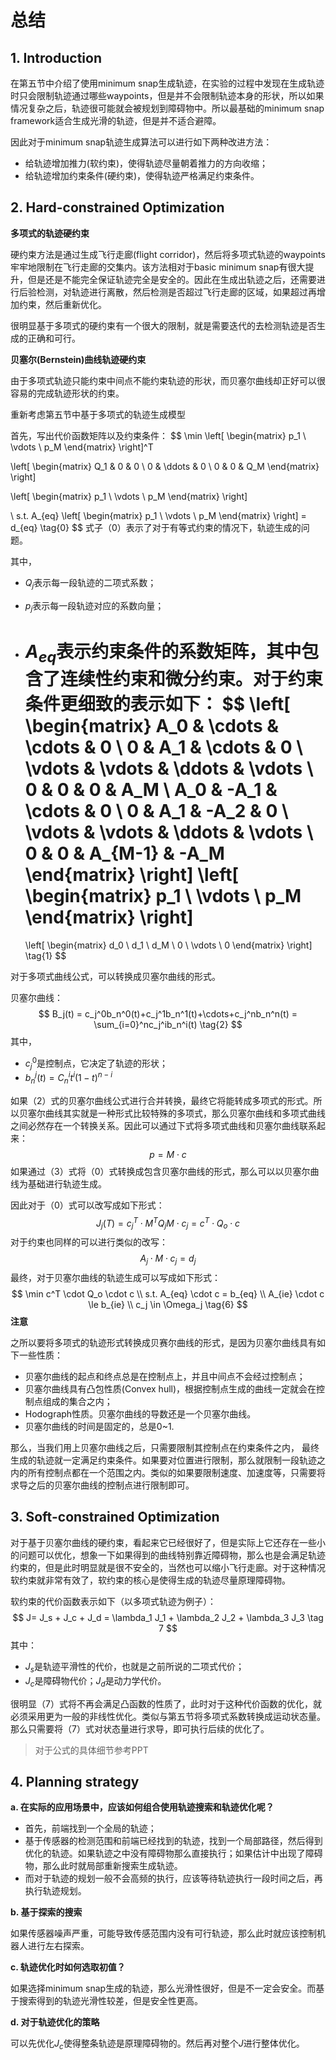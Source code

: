 # 总结

## 1. Introduction

在第五节中介绍了使用minimum snap生成轨迹，在实验的过程中发现在生成轨迹时只会限制轨迹通过哪些waypoints，但是并不会限制轨迹本身的形状，所以如果情况复杂之后，轨迹很可能就会被规划到障碍物中。所以最基础的minimum snap framework适合生成光滑的轨迹，但是并不适合避障。

因此对于minimum snap轨迹生成算法可以进行如下两种改进方法：

- 给轨迹增加推力(软约束)，使得轨迹尽量朝着推力的方向收缩；
- 给轨迹增加约束条件(硬约束)，使得轨迹严格满足约束条件。

## 2. Hard-constrained Optimization

**多项式的轨迹硬约束**

硬约束方法是通过生成飞行走廊(flight corridor)，然后将多项式轨迹的waypoints牢牢地限制在飞行走廊的交集内。该方法相对于basic minimum snap有很大提升，但是还是不能完全保证轨迹完全是安全的。因此在生成出轨迹之后，还需要进行后验检测，对轨迹进行离散，然后检测是否超过飞行走廊的区域，如果超过再增加约束，然后重新优化。

很明显基于多项式的硬约束有一个很大的限制，就是需要迭代的去检测轨迹是否生成的正确和可行。

**贝塞尔(Bernstein)曲线轨迹硬约束**

由于多项式轨迹只能约束中间点不能约束轨迹的形状，而贝塞尔曲线却正好可以很容易的完成轨迹形状的约束。

重新考虑第五节中基于多项式的轨迹生成模型

首先，写出代价函数矩阵以及约束条件：
$$
\min 
\left[ 
\begin{matrix} 
p_1 \\ \vdots \\ p_M 
\end{matrix} 
\right]^T

\left[ 
\begin{matrix} 
Q_1 & 0 & 0 \\ 0  & \ddots & 0 \\  0 & 0 & Q_M
\end{matrix} 
\right]

\left[ 
\begin{matrix} 
p_1 \\ \vdots \\ p_M 
\end{matrix} 
\right]

\\
s.t.  A_{eq} 
\left[ 
\begin{matrix} 
p_1 \\ \vdots \\ p_M 
\end{matrix} 
\right] = d_{eq} \tag{0}
$$
式子（0）表示了对于有等式约束的情况下，轨迹生成的问题。

其中，

- $Q_j$表示每一段轨迹的二项式系数；

- $p_j$表示每一段轨迹对应的系数向量；

- $A_{eq}$表示约束条件的系数矩阵，其中包含了连续性约束和微分约束。对于约束条件更细致的表示如下：
  $$
  \left[ 
  \begin{matrix} 
  A_0 & \cdots & \cdots & 0 \\
  0 & A_1 & \cdots & 0 \\
  \vdots & \vdots & \ddots & \vdots \\
  0 & 0 & 0 & A_M \\
  A_0 & -A_1 & \cdots & 0 \\
  0 & A_1 & -A_2 & 0 \\
  \vdots & \vdots & \ddots & \vdots \\
  0 & 0 & A_{M-1} & -A_M
  \end{matrix} 
  \right] 
  \left[ 
  \begin{matrix} 
  p_1 \\ \vdots \\ p_M 
  \end{matrix} 
  \right]
  = 
  \left[ 
  \begin{matrix} 
  d_0 \\ d_1 \\ d_M \\ 0 \\  \vdots  \\ 0
  \end{matrix} 
  \right] \tag{1}
  $$

对于多项式曲线公式，可以转换成贝塞尔曲线的形式。

贝塞尔曲线：
$$
B_j(t) = c_j^0b_n^0(t)+c_j^1b_n^1(t)+\cdots+c_j^nb_n^n(t) = \sum_{i=0}^nc_j^ib_n^i(t) \tag{2}
$$
其中，

- $c_j^0$是控制点，它决定了轨迹的形状；
- $b_n^j(t)= C_n^it^i(1-t)^{n-i}$

如果（2）式的贝塞尔曲线公式进行合并转换，最终它将能转成多项式的形式。所以贝塞尔曲线其实就是一种形式比较特殊的多项式，那么贝塞尔曲线和多项式曲线之间必然存在一个转换关系。因此可以通过下式将多项式曲线和贝塞尔曲线联系起来：
$$
p=M\cdot c \tag{3}
$$
如果通过（3）式将（0）式转换成包含贝塞尔曲线的形式，那么可以以贝塞尔曲线为基础进行轨迹生成。

因此对于（0）式可以改写成如下形式：
$$
J_j(T) = c_j^T\cdot M^TQ_jM \cdot c_j = c^T\cdot Q_o \cdot c \tag{4}
$$
对于约束也同样的可以进行类似的改写：
$$
A_j \cdot M \cdot c_j = d_j \tag{5}
$$
最终，对于贝塞尔曲线的轨迹生成可以写成如下形式：
$$
\min c^T \cdot Q_o \cdot c \\
s.t. A_{eq} \cdot c = b_{eq} \\
A_{ie} \cdot c \le b_{ie} \\
c_j \in \Omega_j \tag{6}
$$
**注意**

之所以要将多项式的轨迹形式转换成贝赛尔曲线的形式，是因为贝塞尔曲线具有如下一些性质：

- 贝塞尔曲线的起点和终点总是在控制点上，并且中间点不会经过控制点；
- 贝塞尔曲线具有凸包性质(Convex hull)，根据控制点生成的曲线一定就会在控制点组成的集合之内；
- Hodograph性质。贝塞尔曲线的导数还是一个贝塞尔曲线。
- 贝塞尔曲线的时间是固定的，总是0~1.

那么，当我们用上贝塞尔曲线之后，只需要限制其控制点在约束条件之内， 最终生成的轨迹就一定满足约束条件。如果要对位置进行限制，那么就限制一段轨迹之内的所有控制点都在一个范围之内。类似的如果要限制速度、加速度等，只需要将求导之后的贝塞尔曲线的控制点进行限制即可。

## 3. Soft-constrained Optimization

对于基于贝塞尔曲线的硬约束，看起来它已经很好了，但是实际上它还存在一些小的问题可以优化，想象一下如果得到的曲线特别靠近障碍物，那么也是会满足轨迹约束的，但是此时明显就是很不安全的，当然也可以缩小飞行走廊。对于这种情况软约束就非常有效了，软约束的核心是使得生成的轨迹尽量原理障碍物。

软约束的代价函数表示如下（以多项式轨迹为例子）：
$$
J= J_s + J_c + J_d = \lambda_1 J_1 + \lambda_2 J_2 + \lambda_3 J_3 \tag 7
$$
其中：

- $J_s$是轨迹平滑性的代价，也就是之前所说的二项式代价；
- $J_c$是障碍物代价；$J_d$是动力学代价。

很明显（7）式将不再会满足凸函数的性质了，此时对于这种代价函数的优化，就必须采用更为一般的非线性优化。类似与第五节将多项式系数转换成运动状态量。那么只需要将（7）式对状态量进行求导，即可执行后续的优化了。

> 对于公式的具体细节参考PPT

## 4. Planning strategy

**a. 在实际的应用场景中，应该如何组合使用轨迹搜索和轨迹优化呢？**

- 首先，前端找到一个全局的轨迹；
- 基于传感器的检测范围和前端已经找到的轨迹，找到一个局部路径，然后得到优化的轨迹。如果轨迹之中没有障碍物那么直接执行；如果估计中出现了障碍物，那么此时就局部重新搜索生成轨迹。
- 而对于轨迹的规划一般不会高频的执行，应该等待轨迹执行一段时间之后，再执行轨迹规划。

**b. 基于探索的搜索**

如果传感器噪声严重，可能导致传感范围内没有可行轨迹，那么此时就应该控制机器人进行左右探索。

**c. 轨迹优化时如何选取初值？**

如果选择minimum snap生成的轨迹，那么光滑性很好，但是不一定会安全。而基于搜索得到的轨迹光滑性较差，但是安全性更高。

**d. 对于轨迹优化的策略**

可以先优化$J_c$使得整条轨迹是原理障碍物的。然后再对整个$J$进行整体优化。
